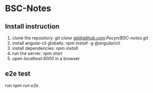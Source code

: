 # BSC-Notes

## Install instruction

1. clone the repository: _git clone git@github.com:Pecyn/BSC-notes.git_
2. install angular-cli globally: _npm install -g @angular/cli_
3. install dependencies: _npm install_
4. run the server: _npm start_
5. open _localhost:9000_ in a browser

## e2e test

run _npm run e2e_
